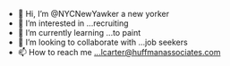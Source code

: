 - 👋 Hi, I’m @NYCNewYawker a new yorker
- 👀 I’m interested in ...recruiting
- 🌱 I’m currently learning ...to paint
- 💞️ I’m looking to collaborate with ...job seekers
- 📫 How to reach me ...lcarter@huffmanassociates.com

<!---
NYCNewYawker/NYCNewYawker is a ✨ special ✨ repository because its `README.md` (this file) appears on your GitHub profile.
You can click the Preview link to take a look at your changes.
--->


